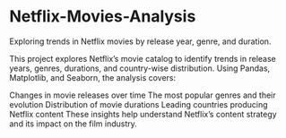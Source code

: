 # Netflix-Movies-Analysis
Exploring trends in Netflix movies by release year, genre, and duration.

This project explores Netflix’s movie catalog to identify trends in release years, genres, durations, and country-wise distribution. Using Pandas, Matplotlib, and Seaborn, the analysis covers:

Changes in movie releases over time
The most popular genres and their evolution
Distribution of movie durations
Leading countries producing Netflix content
These insights help understand Netflix’s content strategy and its impact on the film industry.
